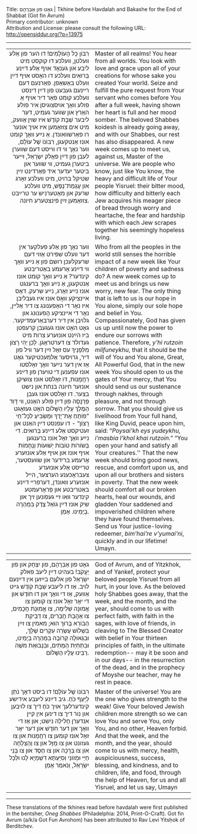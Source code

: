 <html>
<head></head>
<body>
Title: גאָט פון אַבְרָהָם | Tkhine before Havdalah and Bakashe for the End of Shabbat (Got fin Avrum)<br />
Primary contributor: unknown<br />
Attribution and License: please consult the following URL: <a href="http://opensiddur.org/?p=13975">http://opensiddur.org/?p=13975</a>
<p />
<hr />

<table style="margin-left: auto;margin-right: auto;">
<tbody>
<tr><td style="vertical-align:top;" width="46%">
<div class="yiddish" style="text-align: right;"><span lang="yi">
רִבּוֹן כָּל הָעוֹלָמִים! דו הער פון אַלע װעלטן, װעלכע דו קוקסט מיט ליבע און גענאָד אױף אַלע דײַנע בְּרוּאִים װעלכע דו האָסט אױף דײַן װעלט באַשאַפן. פאַרנעם דעם רײנעם געבעט פון דײַן דינסט װעלכע קומט פאַר דיר אױף אַ פולע װאָך אױסצוגיסן איר פולע האַרץ און שװער געמיט, דער ליבער שַׁבָּת קוֹדֶשׁ איז שױן אַװעק, מיט אים צוזאַמען איז אױך אונער רו פאַרשװאונדן. אַ נײַע װאָך קומט אונז אַנטקעגן, רִבּוֹנוֹ שֶׁל עוֹלָם, װער נאָך װי דו װײסט דעם שװערן לעבן פון דײַן פאָלק יִשְׂרָאֵל, זײער ביטערן געמיט, װי שװער און ביטער יעדער איד פאַרדינט זײַן שטיקל ברױט, מיט װעלכע זאָרג און עָגְמַת־נֶפֶשׁ, מיט װעלכע שרעק און מאַטערניש ער טרײַבט צוזאַמען זײַן פינצטערע חיונה.
</div></td>

<td style="vertical-align:top;" width="53%"><div class="english">
Master of all realms! You hear from all worlds. You look with love and grace upon all of your creations for whose sake you created Your world. Seize and fulfill the pure request from Your servant who comes before You after a full week, having shown her heart is full and her mood somber. The beloved Shabbes koidesh is already going away, and with our Shabbes, our rest has also disappeared. A new week comes up to meet us, against us, Master of the universe. We are people who know, just like You know, the heavy and difficult life of Your people Yisruel: their bitter mood, how difficulty and bitterly each Jew acquires his meager piece of bread through worry and heartache, the fear and hardship with which each Jew scrapes together his seemingly hopeless living. 
</div></td>
</tr>


<tr><td style="vertical-align:top;" width="46%">
<div class="yiddish" style="text-align: right;"><span lang="yi">
 װער נאָך פון אַלע פעלקער אין דער װעלט שפּירט אַזױ דעם שרעקלעכן רושם פון אַ נײַע װאָך װי דײַנע אָרעמע באַטריבטע קינדער? אַ נײַע װאָך קומט אונז אַנטקעגן, אַ נײַע װאָך ברענגט אונז נײַע זאָרג, נײַע שרעק. דאָס אײנציקע װאָס אונז איז געבליבן איז נאָר די האָפענונג צו דיר אַלײן, נאָר די אײנציקע הָפענונג און גלױבן אין דיר דערבאַרעמדיקער. גאָט האָט אונז געגעבן קרעפטן ביז הײַנט אונזערע צרות מיט געדולד צו דערטראָגן. לָכֵן יְהִי רָצוֹן מִלְּפָנֶיךָ עס זאָל זײַן דער װיל פון דיר, גרױסער אַלמעכטיקער גאָט אַז אין דער נײַער װאָך זאָלסטו אונז עפענען די טױערן פון דײַנע רַחֲמָנוּת, דו זאָלסט אונז צושיקן אונזער חיונה בנחת און נישט בצער. דו זאָלסט אונז געבן פַּרְנָסָה פון דײַן פולע האַנט, װי דָּוִד הַמֶּלֶךְ עָלָיו הַשָּׁלוֹם האָט געזאָגט <span class="hebrew">”פּוֹתֵחַ אֶת־יָדֶךָ וּמַשְׂבִּיעַ לְכָל־חַי רָצוֹן“</span> - דו עפנסט דײַן האַנט און זעטיקסט אַלע דײַנע בְּרוּאִים. די נײַע װאָך זאָל אונז ברענגען  בְּשׂוֹרוֹת טוֹבוֹת יְשׁוּעוֹת וְנֶחָמוֹת אױף אונז און אױף אַלע אונזערע אָרעמע ברידער און שװעסטער, טרײסט אַלע אונזערע צעבראָכענע הערצער, הײל אונזערע װאונדן, דערפרײ דײַנע באַטריבטע און פַראָרעמטע קינדער װאו זײ געפונען זיך און שיק אונז דײַן גוֺאֵל צֶדֶק בִּמְהֵרָה בְיָמֵינוּ. אָמֵן.
</div></td>

<td style="vertical-align:top;" width="53%"><div class="english">
Who from all the peoples in the world still senses the horrible impact of a new week like Your children of poverty and sadness do? A new week comes up to meet us and brings us new worry, new fear. The only thing that is left to us is our hope in You alone, simply our sole hope and belief in You. Compassionately, God has given us up until now the power to endure our sorrows with patience. Therefore, <em>y’hi rutzoin milfuneykhu</em>, that it should be the will of You and You alone, Great, All Powerful God, that in the new week You should open to us the gates of Your mercy, that You should send us our sustenance through nakhes, through pleasure, and not through sorrow. That you should give us livelihood from Your full hand, like King Duvid, peace upon him, said: “<em>Poysai’kh eys yudeykhu, i’masbia l’khol khai rutzoin</em>.” “You open your hand and satisfy all Your creatures.'' That the new week should bring good news, rescue, and comfort upon us, and upon all our brothers and sisters in poverty. That the new week should comfort all our broken hearts, heal our wounds, and gladden Your saddened and impoverished children where they have found themselves. Send us Your justice-loving redeemer, <em>bim’hai’re v’yumai’ni</em>, quickly and in our lifetime! Umayn. 
</div></td>
</tr>
</tbody></table>

<table style="margin-left: auto;margin-right: auto;">
<tbody>
<tr><td style="vertical-align:top;" width="46%">
<div class="yiddish" style="text-align: right;"><span lang="yi">
גאָט פון אַבְרָהָם, פון יִצְחָק און פון יַעֲקֹב! בעהיט דײַן ליעב פאלק יִשְׂרָאֵל פון אלעם בײַזען אין דײַנעם לױב. אַז דו ליעבע שַׁבָּת קוֹדֶשׁ גײט אַװעק, אַז די װאָך און דו חוֹדֶשׁ און די יאָר זאָל אונז צו קומען צו אֱמוּנָה שְׁלֵימָה, צו אֱמוּנַת חֲכָמִים, צו אַהֲבַת חֲבֵרִים, צו דְבֵיקַת הַבּוֹרֵא בָּרוּךְ הוּא; מאמין צו זײַן בִּשְׁלוֹשׁ עֶשְׂרֵה עִקְרִים שֶׁלָךְ, וּבִגְאוּלָה קְרוֹבָה בִּמְהֵרָה בְיָמֵינוּ, וּבִתְחִיַּת הַמֵּתִים, וּבִנְבוּאַת משֶׁה רַבֵּינוּ עָלָיו הַשָּׁלוֹם.
</div></td>

<td style="vertical-align:top;" width="53%"><div class="english">
God of Avrum, and of Yitzkhok, and of Yankef, protect your beloved people Yisruel from all hurt, in your love. As the beloved holy Shabbes goes away, that the week, and the month, and the year, should come to us with perfect faith, with faith in the sages, with love of friends, in cleaving to The Blessed Creator with belief in Your thirteen principles of faith, in the ultimate redemption-- may it be soon and in our days-- in the resurrection of the dead, and in the prophecy of Moyshe our teacher, may he rest in peace.
 </div></td>
</tr>


<tr><td style="vertical-align:top;" width="46%">
<div class="yiddish" style="text-align: right;"><span lang="yi">
 רִבּוֹנוֹ שֶׁל עוֹלָם! דו ביסט דאָך נֹתֵן לַיָּעֵף כֹּחַ. גיב דײַנע ליעבע אידישע קינדערלעך אױך כֹּחַ דיך צו לױבען און נור דיך צו דינען אין קײן אנדערן חָלִילָה נישט; און אַז די װאָך און דער חוֹדֶשׁ און דער יאָר זאָל אונז קומען צו רַחֲמָנוּת און צו געזונט און צו מַזָּל און צו וְהַצְלָחָה און צו בְּרָכָה און צו חֶסֶד און צו בָּנֵי חַיֵּי וּמְזוֹנֵי וְסִיַּעְתָּא דִשְׁמַיָּא לָנוּ וּלְכָל יִשְׂרָאֵל, וְנֹאמַר אָמֵן
</div></td>
 
<td style="vertical-align:top;" width="53%"><div class="english">
Master of the universe! You are the one who gives strength to the weak! Give Your beloved Jewish children more strength so we can love You and serve You, only You, and no other, Heaven forbid. And that the week, and the month, and the year, should come to us with mercy, health, auspiciousness, success, blessing, and kindness, and to children, life, and food, through the help of Heaven, for us and all Yisruel, and let us say, Umayn 
</div></td>
</tr>
</tbody></table>

<hr />
These translations of the tkhines read before havdalah were first published in the bentsher, <em>Oneg Shabbes</em> (Philadelphia: 2014, Print-O-Craft). Got fin Avrum (a/k/a Got Fun Avrohom) has been attributed to Rav Levi Yitsḥok of Berditchev.

</body>
</html>